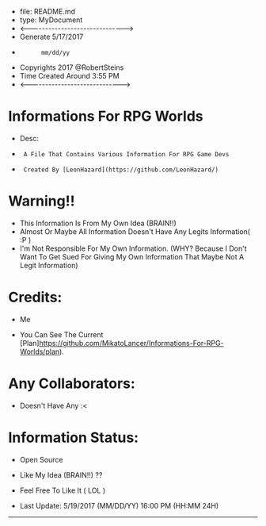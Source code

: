 - file: README.md
- type: MyDocument
- <------------------------------>
-  Generate 5/17/2017
-           mm/dd/yy
-  Copyrights 2017 @RobertSteins
-  Time Created Around 3:55 PM
- <----------------------------->

# Informations For RPG Worlds
- Desc:
-      A File That Contains Various Information For RPG Game Devs
-      Created By [LeonHazard](https://github.com/LeonHazard/)


# Warning!! 
- This Information Is From My Own Idea (BRAIN!!)
- Almost Or Maybe All Information Doesn't Have Any Legits Information( :P )
- I'm Not Responsible For My Own Information. (WHY? Because I Don't Want To Get Sued For Giving My Own Information That Maybe Not A Legit Information)


# Credits:
-  Me

- You Can See The Current [Plan]https://github.com/MikatoLancer/Informations-For-RPG-Worlds/plan).


# Any Collaborators: 
-  Doesn't Have Any :<

# Information Status:
- Open Source


- Like My Idea (BRAIN!!) ??
-  Feel Free To Like It ( LOL )


- Last Update: 5/19/2017 (MM/DD/YY) 16:00 PM (HH:MM 24H)
----
